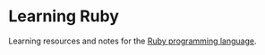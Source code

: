 # Learning Ruby

Learning resources and notes for the [Ruby programming language](https://www.ruby-lang.org/en/).
